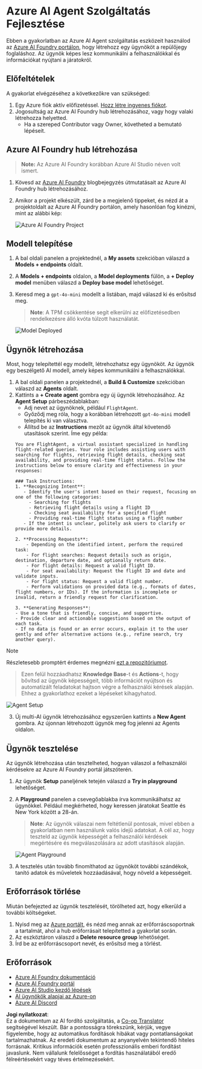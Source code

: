 <!--
CO_OP_TRANSLATOR_METADATA:
{
  "original_hash": "7e92870dc0843e13d4dabc620c09d2d9",
  "translation_date": "2025-07-12T08:21:47+00:00",
  "source_file": "02-explore-agentic-frameworks/azure-ai-foundry-agent-creation.md",
  "language_code": "hu"
}
-->
# Azure AI Agent Szolgáltatás Fejlesztése

Ebben a gyakorlatban az Azure AI Agent szolgáltatás eszközeit használod az [Azure AI Foundry portálon](https://ai.azure.com/?WT.mc_id=academic-105485-koreyst), hogy létrehozz egy ügynököt a repülőjegy foglaláshoz. Az ügynök képes lesz kommunikálni a felhasználókkal és információkat nyújtani a járatokról.

## Előfeltételek

A gyakorlat elvégzéséhez a következőkre van szükséged:
1. Egy Azure fiók aktív előfizetéssel. [Hozz létre ingyenes fiókot](https://azure.microsoft.com/free/?WT.mc_id=academic-105485-koreyst).
2. Jogosultság az Azure AI Foundry hub létrehozásához, vagy hogy valaki létrehozza helyetted.
    - Ha a szereped Contributor vagy Owner, követheted a bemutató lépéseit.

## Azure AI Foundry hub létrehozása

> **Note:** Az Azure AI Foundry korábban Azure AI Studio néven volt ismert.

1. Kövesd az [Azure AI Foundry](https://learn.microsoft.com/en-us/azure/ai-studio/?WT.mc_id=academic-105485-koreyst) blogbejegyzés útmutatásait az Azure AI Foundry hub létrehozásához.
2. Amikor a projekt elkészült, zárd be a megjelenő tippeket, és nézd át a projektoldalt az Azure AI Foundry portálon, amely hasonlóan fog kinézni, mint az alábbi kép:

    ![Azure AI Foundry Project](../../../translated_images/azure-ai-foundry.88d0c35298348c2fca620668d9b567b50b18dfe94fd2251e0793a28d4d60854e.hu.png)

## Modell telepítése

1. A bal oldali panelen a projektednél, a **My assets** szekcióban válaszd a **Models + endpoints** oldalt.
2. A **Models + endpoints** oldalon, a **Model deployments** fülön, a **+ Deploy model** menüben válaszd a **Deploy base model** lehetőséget.
3. Keresd meg a `gpt-4o-mini` modellt a listában, majd válaszd ki és erősítsd meg.

    > **Note**: A TPM csökkentése segít elkerülni az előfizetésedben rendelkezésre álló kvóta túlzott használatát.

    ![Model Deployed](../../../translated_images/model-deployment.3749c53fb81e18fdc2da5beb872441b4a5f86a2d1206c5a9999a4997f78e4b7a.hu.png)

## Ügynök létrehozása

Most, hogy telepítettél egy modellt, létrehozhatsz egy ügynököt. Az ügynök egy beszélgető AI modell, amely képes kommunikálni a felhasználókkal.

1. A bal oldali panelen a projektednél, a **Build & Customize** szekcióban válaszd az **Agents** oldalt.
2. Kattints a **+ Create agent** gombra egy új ügynök létrehozásához. Az **Agent Setup** párbeszédablakban:
    - Adj nevet az ügynöknek, például `FlightAgent`.
    - Győződj meg róla, hogy a korábban létrehozott `gpt-4o-mini` modell telepítés ki van választva.
    - Állítsd be az **Instructions** mezőt az ügynök által követendő utasítások szerint. Íme egy példa:
    ```
    You are FlightAgent, a virtual assistant specialized in handling flight-related queries. Your role includes assisting users with searching for flights, retrieving flight details, checking seat availability, and providing real-time flight status. Follow the instructions below to ensure clarity and effectiveness in your responses:

    ### Task Instructions:
    1. **Recognizing Intent**:
       - Identify the user's intent based on their request, focusing on one of the following categories:
         - Searching for flights
         - Retrieving flight details using a flight ID
         - Checking seat availability for a specified flight
         - Providing real-time flight status using a flight number
       - If the intent is unclear, politely ask users to clarify or provide more details.
        
    2. **Processing Requests**:
        - Depending on the identified intent, perform the required task:
        - For flight searches: Request details such as origin, destination, departure date, and optionally return date.
        - For flight details: Request a valid flight ID.
        - For seat availability: Request the flight ID and date and validate inputs.
        - For flight status: Request a valid flight number.
        - Perform validations on provided data (e.g., formats of dates, flight numbers, or IDs). If the information is incomplete or invalid, return a friendly request for clarification.

    3. **Generating Responses**:
    - Use a tone that is friendly, concise, and supportive.
    - Provide clear and actionable suggestions based on the output of each task.
    - If no data is found or an error occurs, explain it to the user gently and offer alternative actions (e.g., refine search, try another query).
    
    ```
> [!NOTE]
> Részletesebb promptért érdemes megnézni [ezt a repozitóriumot](https://github.com/ShivamGoyal03/RoamMind).

> Ezen felül hozzáadhatsz **Knowledge Base**-t és **Actions**-t, hogy bővítsd az ügynök képességeit, több információt nyújtson és automatizált feladatokat hajtson végre a felhasználói kérések alapján. Ehhez a gyakorlathoz ezeket a lépéseket kihagyhatod.

![Agent Setup](../../../translated_images/agent-setup.9bbb8755bf5df672c712a9aaed6482305d32a4986742e6b21faf59485f25c50a.hu.png)

3. Új multi-AI ügynök létrehozásához egyszerűen kattints a **New Agent** gombra. Az újonnan létrehozott ügynök meg fog jelenni az Agents oldalon.

## Ügynök tesztelése

Az ügynök létrehozása után tesztelheted, hogyan válaszol a felhasználói kérdésekre az Azure AI Foundry portál játszóterén.

1. Az ügynök **Setup** paneljének tetején válaszd a **Try in playground** lehetőséget.
2. A **Playground** panelen a csevegőablakba írva kommunikálhatsz az ügynökkel. Például megkérheted, hogy keressen járatokat Seattle és New York között a 28-án.

    > **Note**: Az ügynök válaszai nem feltétlenül pontosak, mivel ebben a gyakorlatban nem használunk valós idejű adatokat. A cél az, hogy teszteld az ügynök képességét a felhasználói kérdések megértésére és megválaszolására az adott utasítások alapján.

    ![Agent Playground](../../../translated_images/agent-playground.dc146586de71501011798b919ae595f4d4facf8c3a5f53e0107e7b80fc2418d1.hu.png)

3. A tesztelés után tovább finomíthatod az ügynököt további szándékok, tanító adatok és műveletek hozzáadásával, hogy növeld a képességeit.

## Erőforrások törlése

Miután befejezted az ügynök tesztelését, törölheted azt, hogy elkerüld a további költségeket.
1. Nyisd meg az [Azure portált](https://portal.azure.com), és nézd meg annak az erőforráscsoportnak a tartalmát, ahol a hub erőforrásait telepítetted a gyakorlat során.
2. Az eszköztáron válaszd a **Delete resource group** lehetőséget.
3. Írd be az erőforráscsoport nevét, és erősítsd meg a törlést.

## Erőforrások

- [Azure AI Foundry dokumentáció](https://learn.microsoft.com/en-us/azure/ai-studio/?WT.mc_id=academic-105485-koreyst)
- [Azure AI Foundry portál](https://ai.azure.com/?WT.mc_id=academic-105485-koreyst)
- [Azure AI Studio kezdő lépések](https://techcommunity.microsoft.com/blog/educatordeveloperblog/getting-started-with-azure-ai-studio/4095602?WT.mc_id=academic-105485-koreyst)
- [AI ügynökök alapjai az Azure-on](https://learn.microsoft.com/en-us/training/modules/ai-agent-fundamentals/?WT.mc_id=academic-105485-koreyst)
- [Azure AI Discord](https://aka.ms/AzureAI/Discord)

**Jogi nyilatkozat**:  
Ez a dokumentum az AI fordító szolgáltatás, a [Co-op Translator](https://github.com/Azure/co-op-translator) segítségével készült. Bár a pontosságra törekszünk, kérjük, vegye figyelembe, hogy az automatikus fordítások hibákat vagy pontatlanságokat tartalmazhatnak. Az eredeti dokumentum az anyanyelvén tekintendő hiteles forrásnak. Kritikus információk esetén professzionális emberi fordítást javaslunk. Nem vállalunk felelősséget a fordítás használatából eredő félreértésekért vagy téves értelmezésekért.